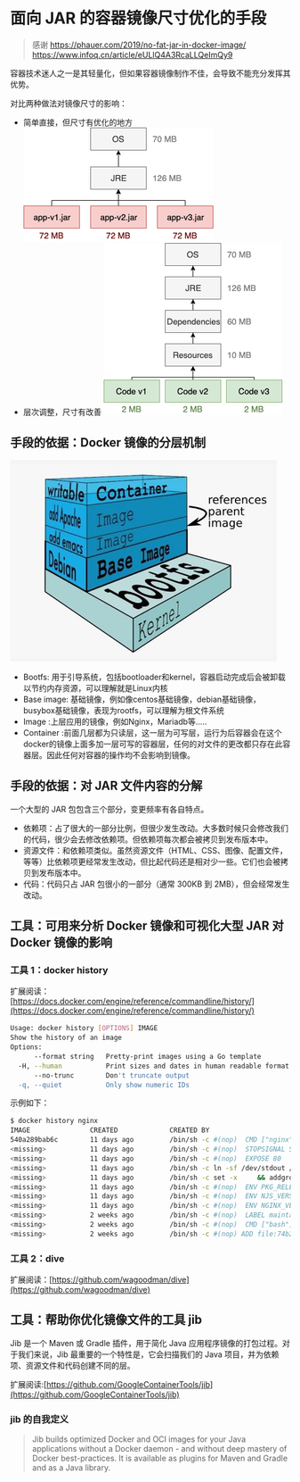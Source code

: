# 面向 JAR 的容器镜像尺寸优化的手段

> 感谢  https://phauer.com/2019/no-fat-jar-in-docker-image/
  https://www.infoq.cn/article/eULlQ4A3RcaLLQeImQy9

容器技术迷人之一是其轻量化，但如果容器镜像制作不佳，会导致不能充分发挥其优势。

对比两种做法对镜像尺寸的影响：
* 简单直接，但尺寸有优化的地方
![container-simplebutlarge](../img/container-simplebutlarge.png)
* 层次调整，尺寸有改善
![container-smallandbetter.png](../img/container-smallandbetter.png)

## 手段的依据：Docker 镜像的分层机制

![container-layer-info](../img/container-layer-info.png)

* Bootfs: 用于引导系统，包括bootloader和kernel，容器启动完成后会被卸载以节约内存资源，可以理解就是Linux内核
* Base image: 基础镜像，例如像centos基础镜像，debian基础镜像，busybox基础镜像，表现为rootfs，可以理解为根文件系统
* Image :上层应用的镜像，例如Nginx，Mariadb等.....
* Container :前面几层都为只读层，这一层为可写层，运行为后容器会在这个docker的镜像上面多加一层可写的容器层，任何的对文件的更改都只存在此容器层。因此任何对容器的操作均不会影响到镜像。

## 手段的依据：对 JAR 文件内容的分解

一个大型的 JAR 包包含三个部分，变更频率有各自特点。

* 依赖项：占了很大的一部分比例，但很少发生改动。大多数时候只会修改我们的代码，很少会去修改依赖项。但依赖项每次都会被拷贝到发布版本中。
* 资源文件：和依赖项类似。虽然资源文件（HTML、CSS、图像、配置文件，等等）比依赖项更经常发生改动，但比起代码还是相对少一些。它们也会被拷贝到发布版本中。
* 代码：代码只占 JAR 包很小的一部分（通常 300KB 到 2MB），但会经常发生改动。

## 工具：可用来分析 Docker 镜像和可视化大型 JAR 对 Docker 镜像的影响

### 工具 1：docker history

扩展阅读：[https://docs.docker.com/engine/reference/commandline/history/](https://docs.docker.com/engine/reference/commandline/history/)

```bash
Usage: docker history [OPTIONS] IMAGE
Show the history of an image
Options:
      --format string   Pretty-print images using a Go template
  -H, --human           Print sizes and dates in human readable format (default true)
      --no-trunc        Don't truncate output
  -q, --quiet           Only show numeric IDs
```

示例如下：

```bash
$ docker history nginx
IMAGE               CREATED             CREATED BY                                      SIZE                COMMENT
540a289bab6c        11 days ago         /bin/sh -c #(nop)  CMD ["nginx" "-g" "daemon…   0B                  
<missing>           11 days ago         /bin/sh -c #(nop)  STOPSIGNAL SIGTERM           0B                  
<missing>           11 days ago         /bin/sh -c #(nop)  EXPOSE 80                    0B                  
<missing>           11 days ago         /bin/sh -c ln -sf /dev/stdout /var/log/nginx…   22B                 
<missing>           11 days ago         /bin/sh -c set -x     && addgroup --system -…   57MB                
<missing>           11 days ago         /bin/sh -c #(nop)  ENV PKG_RELEASE=1~buster     0B                  
<missing>           11 days ago         /bin/sh -c #(nop)  ENV NJS_VERSION=0.3.6        0B                  
<missing>           11 days ago         /bin/sh -c #(nop)  ENV NGINX_VERSION=1.17.5     0B                  
<missing>           2 weeks ago         /bin/sh -c #(nop)  LABEL maintainer=NGINX Do…   0B                  
<missing>           2 weeks ago         /bin/sh -c #(nop)  CMD ["bash"]                 0B                  
<missing>           2 weeks ago         /bin/sh -c #(nop) ADD file:74b2987cacab5a6b0…   69.2MB
```

### 工具 2：dive

扩展阅读：[https://github.com/wagoodman/dive](https://github.com/wagoodman/dive)

## 工具：帮助你优化镜像文件的工具 jib

Jib 是一个 Maven 或 Gradle 插件，用于简化 Java 应用程序镜像的打包过程。对于我们来说，Jib 最重要的一个特性是，它会扫描我们的 Java 项目，并为依赖项、资源文件和代码创建不同的层。

扩展阅读:[https://github.com/GoogleContainerTools/jib](https://github.com/GoogleContainerTools/jib)

### jib 的自我定义

> Jib builds optimized Docker and OCI images for your Java applications without a Docker daemon - and without deep mastery of Docker best-practices. It is available as plugins for Maven and Gradle and as a Java library.

